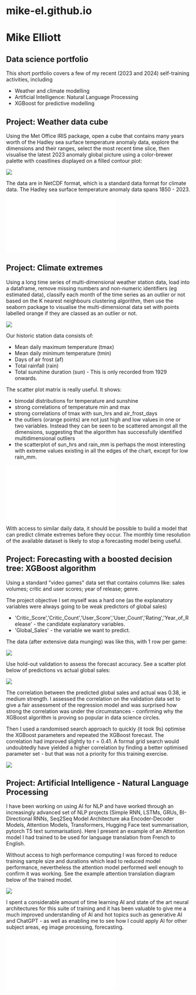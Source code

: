 # mike-el.github.io

# Mike Elliott
## Data science portfolio

This short portfolio covers a few of my recent (2023 and 2024) self-training activities, including
 - Weather and climate modelling
 - Artificial Intelligence: Natural Language Processing
 - XGBoost for predictive modelling
   
## Project: Weather data cube
Using the Met Office IRIS package, open a cube that contains many years worth of the Hadley sea surface temperature anomaly data, explore the dimensions and their ranges, select the most recent time slice, then visualise the latest 2023 anomaly global picture using a color-brewer palette with coastlines displayed on a filled contour plot:

![](/images/hadley_last_slice.jpg)

The data are in NetCDF format, which is a standard data format for climate data. The Hadley sea surface temperature anomaly data spans 1850 - 2023.

![Code to perform the tasks above is available on my github](Weather_data_cube.md)

## Project: Climate extremes
Using a long time series of multi-dimensional weather station data, load into a dataframe, remove missing numbers and non-numeric identifiers (eg estimated data), classify each month of the time series as an outlier or not based on the K nearest neighbours clustering algorithm, then use the seaborn package to visualise the multi-dimensional data set with points labelled orange if they are classed as an outlier or not.

![](/images/oxford_scatterplot_outliers.png)

Our historic station data consists of:

 - Mean daily maximum temperature (tmax)
 - Mean daily minimum temperature (tmin)
 - Days of air frost (af)
 - Total rainfall (rain)
 - Total sunshine duration (sun) - This is only recorded from 1929 onwards.

The scatter plot matrix is really useful. It shows:
 - bimodal distributions for temperature and sunshine
 - strong correlations of temperature min and max
 - strong correlations of tmax with sun_hrs and air_frost_days
 - the outliers (orange points) are not just high and low values in one or two variables. Instead they can be seen to be scattered amongst all the dimensions, suggesting that the algorithm has successfully identified multidimensional outliers
 - the scatterplot of sun_hrs and rain_mm is perhaps the most interesting with extreme values existing in all the edges of the chart, except for low rain_mm.

![Code to perform the tasks above is available on my github](Climate_extremes.md)

With access to similar daily data, it should be possible to build a model that can predict climate extremes before they occur. The monthly time resolution of the available dataset is likely to stop a forecasting model being useful.

## Project: Forecasting with a boosted decision tree: XGBoost algorithm
Using a standard "video games" data set that contains columns like: sales volumes; critic and user scores; year of release; genre.

The project objective I set myself was a hard one (as the explanatory variables were always going to be weak predictors of global sales)
 - 'Critic_Score','Critic_Count','User_Score','User_Count','Rating','Year_of_Release' - the candidate explanatory variables.
 - 'Global_Sales' - the variable we want to predict.

The data (after extensive data munging) was like this, with 1 row per game:

![](/images/xgboost_data_optimisation.png)

Use hold-out validation to assess the forecast accuracy. See a scatter plot below of predictions vs actual global sales:

![](images/xgboost_after_optimisation.png)

The correlation between the predicted global sales and actual was 0.38, ie medium strength. I assessed the correlation on the validation data set to give a fair assessment of the regression model and was surprised how strong the correlation was under the circumstances - confirming why the XGBoost algorithm is proving so popular in data science circles.

Then I used a randomised search approach to quickly (it took 9s) optimise the XGBoost parameters and repeated the XGBoost forecast. The correlation had improved slightly to r = 0.41. A formal grid search would undoubtedly have yielded a higher correlation by finding a better optimised parameter set - but that was not a priority for this training exercise.

![](images/xgboost_before_optimisation.png)

## Project: Artificial Intelligence - Natural Language Processing

I have been working on using AI for NLP and have worked through an increasingly advanced set of NLP projects (Simple RNN, LSTMs, GRUs, BI-Directional RNNs, Seq2Seq Model Architecture aka Encoder-Decoder Models, Attention Models, Transformers, Hugging Face text summarisation, pytorch T5 text summarisation). Here I present an example of an Attention model I had trained to be used for language translation from French to English. 

Without access to high performance computing I was forced to reduce training sample size and durations which lead to reduced model performance, nevertheless the attention model performed well enough to confirm it was working. See the example attention translation diagram below of the trained model.

![](images/Attention_translation_output.png)

I spent a considerable amount of time learning AI and state of the art neural architectures for this suite of training and it has been valuable to give me a much improved understanding of AI and hot topics such as generative AI and ChatGPT - as well as enabling me to see how I could apply AI for other subject areas, eg image processing, forecasting.

![Code to perform the tasks above is available on my github](20240122_AI_transformer_model.md)
